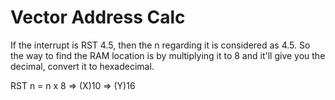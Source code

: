# Vector Address Calc

If the interrupt is RST 4.5, then the n regarding it is considered as 4.5. So the way to find the RAM location is by multiplying it to 8 and it'll give you the decimal, convert it to hexadecimal.

RST n = n x 8 => (X)10 => (Y)16
